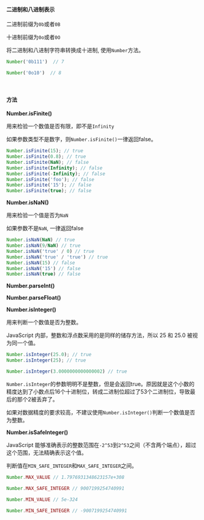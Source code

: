 #### 二进制和八进制表示

二进制前缀为`0b`或者`0B`

十进制前缀为`0o`或者`0O`

将二进制和八进制字符串转换成十进制, 使用`Number`方法。

~~~js
Number('0b111')  // 7

Number('0o10')  // 8
~~~

<br/>

#### 方法

**Number.isFinite()**

用来检验一个数值是否有限，即不是`Infinity`

如果参数类型不是数字，则`Number.isFinite()`一律返回false。

~~~js
Number.isFinite(15); // true
Number.isFinite(0.8); // true
Number.isFinite(NaN); // false
Number.isFinite(Infinity); // false
Number.isFinite(-Infinity); // false
Number.isFinite('foo'); // false
Number.isFinite('15'); // false
Number.isFinite(true); // false
~~~


**Number.isNaN()**

用来检验一个值是否为`NaN`

如果参数不是`NaN`, 一律返回false

~~~js
Number.isNaN(NaN) // true
Number.isNaN(9/NaN) // true
Number.isNaN('true' / 0) // true
Number.isNaN('true' / 'true') // true
Number.isNaN(15) // false
Number.isNaN('15') // false
Number.isNaN(true) // false
~~~

**Number.parseInt()**

**Number.parseFloat()**

**Number.isInteger()**

用来判断一个数值是否为整数。

JavaScript 内部，整数和浮点数采用的是同样的储存方法，所以 25 和 25.0 被视为同一个值。

~~~js
Number.isInteger(25.0); // true
Number.isInteger(25); // true
~~~


~~~js
Number.isInteger(3.0000000000000002) // true
~~~

`Number.isInteger`的参数明明不是整数，但是会返回true。原因就是这个小数的精度达到了小数点后16个十进制位，转成二进制位超过了53个二进制位，导致最后的那个2被丢弃了。

如果对数据精度的要求较高，不建议使用`Number.isInteger()`判断一个数值是否为整数。

**Number.isSafeInteger()**

JavaScript 能够准确表示的整数范围在`-2^53`到`2^53`之间（不含两个端点），超过这个范围，无法精确表示这个值。

判断值在`MIN_SAFE_INTEGER`和`MAX_SAFE_INTEGER`之间。

~~~js
Number.MAX_VALUE // 1.7976931348623157e+308

Number.MAX_SAFE_INTEGER // 9007199254740991

Number.MIN_VALUE // 5e-324

Number.MIN_SAFE_INTEGER // -9007199254740991
~~~
